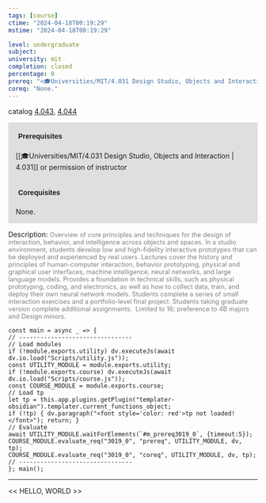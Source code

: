 ```yaml
---
tags: [course]
ctime: "2024-04-18T00:19:29"
mstime: "2024-04-18T00:19:29"

level: undergraduate
subject: 
university: mit
completion: closed
percentage: 0
prereq: "<🎓Universities/MIT/4.031 Design Studio, Objects and Interaction> or permission of instructor"
coreq: "None."
---
```


catalog [4.043](http://student.mit.edu/catalog/m4a.html#4.043), [4.044](http://student.mit.edu/catalog/m4a.html#4.044)

<span style="display: block; padding: 15px; background-color: rgb(100, 100, 100, 0.2);"><font id="m_prereq3019_0" style="display: block; font-family: Arial, sans-serif; font-weight: bold; padding: 5px">Prerequisites</font><br><span id="prereq3019_0">[[🎓Universities/MIT/4.031 Design Studio, Objects and Interaction | 4.031]] or permission of instructor</span></span>
<span style="display: block; padding: 15px; background-color: rgb(100, 100, 100, 0.2);"><font id="m_coreq3019_0" style="display: block; font-family: Arial, sans-serif; font-weight: bold; padding: 5px">Corequisites</font><br><span id="coreq3019_0">None.</span></span>

<font style="">Description:</font>
<font style="color: grey; font-size: 0.8rem;">Overview of core principles and techniques for the design of interaction, behavior, and intelligence across objects and spaces. In a studio environment, students develop low and high-fidelity interactive prototypes that can be deployed and experienced by real users. Lectures cover the history and principles of human-computer interaction, behavior prototyping, physical and graphical user interfaces, machine intelligence, neural networks, and large language models. Provides a foundation in technical skills, such as physical prototyping, coding, and electronics, as well as how to collect data, train, and deploy their own neural network models. Students complete a series of small interaction exercises and a portfolio-level final project. Students taking graduate version complete additional assignments.  Limited to 16; preference to 4B majors and Design minors.</font>

```dataviewjs
const main = async _ => {
// --------------------------------
// Load modules
if (!module.exports.utility) dv.executeJs(await dv.io.load("Scripts/utility.js"));
const UTILITY_MODULE = module.exports.utility;
if (!module.exports.course) dv.executeJs(await dv.io.load("Scripts/course.js"));
const COURSE_MODULE = module.exports.course;
// Load tp
let tp = this.app.plugins.getPlugin("templater-obsidian").templater.current_functions_object;
if (!tp) { dv.paragraph("<font style='color: red'>tp not loaded!</font>"); return; }
// Evaluate
await UTILITY_MODULE.waitForElements(`#m_prereq3019_0`, {timeout:5});
COURSE_MODULE.evaluate_req("3019_0", "prereq", UTILITY_MODULE, dv, tp);
COURSE_MODULE.evaluate_req("3019_0", "coreq", UTILITY_MODULE, dv, tp);
// --------------------------------
}; main();
```

---

<< HELLO, WORLD >>
